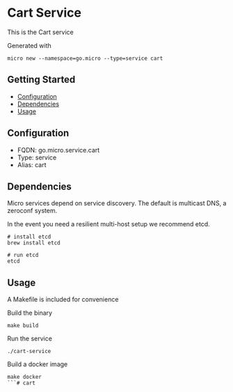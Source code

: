 # Cart Service

This is the Cart service

Generated with

```
micro new --namespace=go.micro --type=service cart
```

## Getting Started

- [Configuration](#configuration)
- [Dependencies](#dependencies)
- [Usage](#usage)

## Configuration

- FQDN: go.micro.service.cart
- Type: service
- Alias: cart

## Dependencies

Micro services depend on service discovery. The default is multicast DNS, a zeroconf system.

In the event you need a resilient multi-host setup we recommend etcd.

```
# install etcd
brew install etcd

# run etcd
etcd
```

## Usage

A Makefile is included for convenience

Build the binary

```
make build
```

Run the service
```
./cart-service
```

Build a docker image
```
make docker
```# cart
